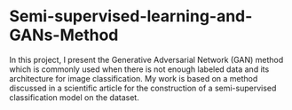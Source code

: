 # Semi-supervised-learning-and-GANs-Method

In this project, I present the Generative Adversarial Network (GAN) method which is commonly used when there is not enough labeled data and its architecture for image classification. My work is based on a method discussed in a scientific article for the construction of a semi-supervised classification model on the dataset.

